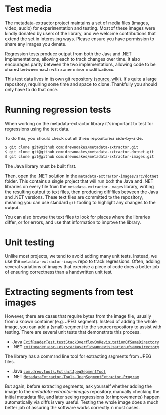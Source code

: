 # Test media

The metadata-extractor project maintains a set of media files (images, video, audio) for experimentation and testing. Most of these images were kindly donated by users of the library, and we welcome contributions that extend the set in interesting ways. Please ensure you have permission to share any images you donate.

Regression tests produce output from both the Java and .NET implementations, allowing each to track changes over time. It also encourages parity between the two implementations, allowing code to be shared between each with some minor modifications.

This test data lives in its own git repository ([source](https://github.com/drewnoakes/metadata-extractor-images), [wiki](https://github.com/drewnoakes/metadata-extractor-images/wiki)). It's quite a large repository, requiring some time and space to clone. Thankfully you should only have to do that once.

# Running regression tests

When working on the metadata-extractor library it's important to test for regressions using the test data.

To do this, you should check out all three repositories side-by-side:

```bash
$ git clone git@github.com:drewnoakes/metadata-extractor.git
$ git clone git@github.com:drewnoakes/metadata-extractor-dotnet.git
$ git clone git@github.com:drewnoakes/metadata-extractor-images.git
```

The Java library must be built first.

Then, open the .NET solution in the `metadata-extractor-images/src/dotnet` folder. This contains a single project that will run both the Java and .NET libraries on every file from the `metadata-extractor-images` library, writing the resulting output to text files, then producing diff files between the Java and .NET versions. These text files are committed to the repository, meaning you can use standard `git` tooling to highlight any changes to the output.

You can also browse the text files to look for places where the libraries differ, or for errors, and use that information to improve the library.

# Unit testing

Unlike most projects, we tend to avoid adding many unit tests. Instead, we use the `metadata-extractor-images` repo to track regressions. Often, adding several variations of images that exercise a piece of code does a better job of ensuring correctness than a handwritten unit test.

# Extracting segments from test images

However, there are cases that require bytes from the image file, usually from a known container (e.g. JPEG segment). Instead of adding the whole image, you can add a (small) segment to the source repository to assist with testing. There are several unit tests that demonstrate this process.

* Java [`ExifReaderTest.testStackOverflowOnRevisitationOfSameDirectory`](https://github.com/drewnoakes/metadata-extractor/blob/main/Tests/com/drew/metadata/exif/ExifReaderTest.java#L172)
* .NET [`ExifReaderTest.TestStackOverflowOnRevisitationOfSameDirectory`](https://github.com/drewnoakes/metadata-extractor-dotnet/blob/main/MetadataExtractor.Tests/Formats/Exif/ExifReaderTest.cs#L146)

The library has a command line tool for extracting segments from JPEG files.

* Java [`com.drew.tools.ExtractJpegSegmentTool`](https://github.com/drewnoakes/metadata-extractor/blob/main/Source/com/drew/tools/ExtractJpegSegmentTool.java)
* .NET [`MetadataExtractor.Tools.JpegSegmentExtractor.Program`](https://github.com/drewnoakes/metadata-extractor-dotnet/blob/main/MetadataExtractor.Tools.JpegSegmentExtractor/Program.cs)

But again, before extracting segments, ask yourself whether adding the image to the _metadata-extractor-images_ repository, manually checking the initial metadata file, and later seeing regressions (or improvements) happen automatically via diffs is very useful. Testing the whole image does a much better job of assuring the software works correctly in most cases.
